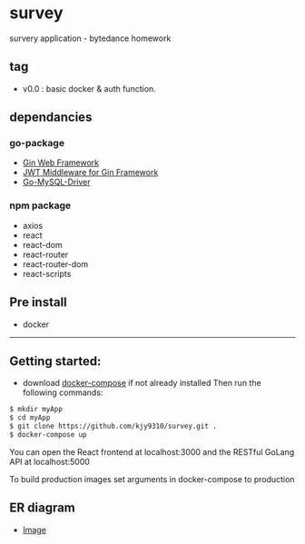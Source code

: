 # survey
survery application - bytedance homework

## tag
* v0.0 : basic docker & auth function. 

## dependancies

### go-package
* [Gin Web Framework](https://github.com/gin-gonic/gin)
* [JWT Middleware for Gin Framework](https://github.com/appleboy/gin-jwt)
* [Go-MySQL-Driver](https://github.com/go-sql-driver/mysql)

### npm package
* axios
* react
* react-dom
* react-router
* react-router-dom
* react-scripts

## Pre install
* docker

***

## Getting started:
* download [docker-compose](https://docs.docker.com/compose/install/) if not already installed
Then run the following commands:

```bash
$ mkdir myApp
$ cd myApp
$ git clone https://github.com/kjy9310/survey.git .
$ docker-compose up
```

You can open the React frontend at localhost:3000 and the RESTful GoLang API at localhost:5000

To build production images set arguments in docker-compose to production

## ER diagram
* [Image](https://raw.githubusercontent.com/kjy9310/survey/master/ERD.bmp)
